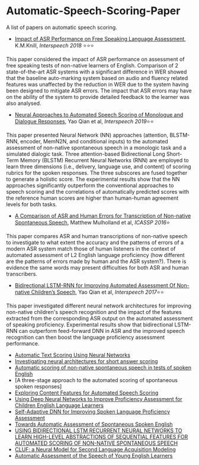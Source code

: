 # Automatic-Speech-Scoring-Paper
A list of papers on automatic speech scoring.

* [Impact of ASR Performance on Free Speaking Language Assessment](http://mi.eng.cam.ac.uk/~ar527/knill_is2018.pdf), K.M.Knill, *Interspeech 2018* :star::star::star:

This paper considered the impact of ASR performance on assessment of free speaking tests of non-native learners of English. Comparison of 2 state-of-the-art ASR systems with a significant difference in WER showed that the baseline auto-marking system based on audio and fluency related features was unaffected by the reduction in WER due to the system having been designed to mitigate ASR errors. The impact that ASR errors may have on the ability of the system to provide detailed feedback to the learner was also analysed.
* [Neural Approaches to Automated Speech Scoring of Monologue and Dialogue Responses](https://ieeexplore.ieee.org/stamp/stamp.jsp?tp=&arnumber=8683717), Yao Qian et al, *Interspeech 2019*:star::star:

This paper presented Neural Network (NN) approaches (attention, BLSTM-RNN, encoder, MemN2N, and conditional inputs) to the automated assessment of non-native spontaneous speech in a monologic task and a simulated dialogic task. Three attention-based Bidirectional Long Short-Term Memory (BLSTM) Recurrent Neural Networks (RNN) are employed to learn three dimensions (i.e., delivery, language use, and content) of scoring rubrics for the spoken responses. The three subscores are fused together to generate a holistic score. The experimental results show that the NN approaches significantly outperform the conventional approaches to speech scoring and the correlations of automatically predicted scores with the reference human scores are higher than human-human agreement levels for both tasks.
* [A Comparison of ASR and Human Errors for Transcription of Non-native Spontaneous Speech](https://ieeexplore.ieee.org/stamp/stamp.jsp?tp=&arnumber=7472800), Matthew Mulholland et al, *ICASSP 2016*:star:

This paper compares ASR and human transcriptions of non-native speech to investigate to what extent the accuracy and the patterns of errors of a modern ASR system match those of human listeners in the context of automated assessment of L2 English language proficiency (how different are the patterns of errors made by human and the ASR system?). There is evidence the same words may present difficulties for both ASR and human transcribers.
* [Bidirectional LSTM-RNN for Improving Automated Assessment Of Non-native Children’s Speech](https://pdfs.semanticscholar.org/c6f7/2739a51e0fccd6a08aeec667b948f57816ba.pdf), Yao Qian et al, *Interspeech 2017*:star::star:

This paper investigated different neural network architectures for improving non-native children's speech recognition and the impact of the features extracted from the corresponding ASR output on the automated assessment of speaking proficiency. Experimental results show that bidirectional LSTM-RNN can outperform feed-forward DNN in ASR and the improved speech recognition can then boost the language proficiency assessment performance.
* [Automatic Text Scoring Using Neural Networks](https://arxiv.org/pdf/1606.04289.pdf)
* [Investigating neural architectures for short answer scoring](https://www.aclweb.org/anthology/W17-5017)
* [Automatic scoring of non-native spontaneous speech in tests of spoken English](https://www.sciencedirect.com/science/article/pii/S0167639309000703)
* [A three-stage approach to the automated scoring of spontaneous spoken responses]
* [Exploring Content Features for Automated Speech Scoring](https://www.aclweb.org/anthology/N12-1011)
* [Using Deep Neural Networks to Improve Proficiency Assessment for Children English Language Learners](https://pdfs.semanticscholar.org/0007/d959867b6ec42c388ed1e9c47ab724b87c8e.pdf)
* [Self-Adaptive DNN for Improving Spoken Language Proficiency Assessment](http://oeft.de/su/pdf/interspeech2016c.pdf)
* [Towards Automatic Assessment of Spontaneous Spoken English](https://pdfs.semanticscholar.org/c8ec/ce336f9d13e5e271c7de3ee56b8ac11e728f.pdf)
* [USING BIDIRECTIONAL LSTM RECURRENT NEURAL NETWORKS TO LEARN HIGH-LEVEL ABSTRACTIONS OF SEQUENTIAL FEATURES FOR AUTOMATED SCORING OF NON-NATIVE SPONTANEOUS SPEECH](https://ieeexplore.ieee.org/stamp/stamp.jsp?tp=&arnumber=7404814)
* [CLUF: a Neural Model for Second Language Acquisition Modeling](http://sharedtask.duolingo.com/papers/xu.slam18.pdf)
* [Automatic Assessment of the Speech of Young English Learners](https://www.aclweb.org/anthology/W14-1802)
